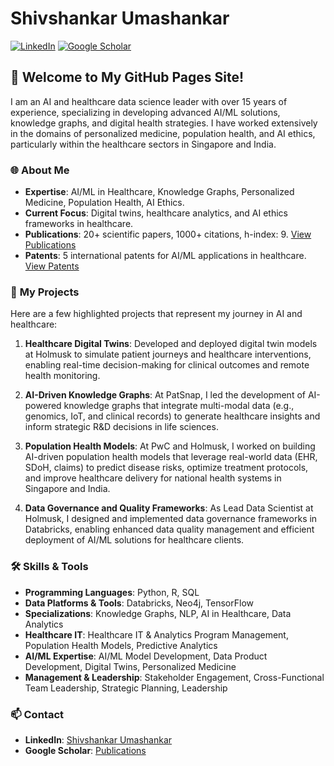 # Shivshankar Umashankar

[![LinkedIn](https://img.shields.io/badge/LinkedIn-ShivshankarUmashankar-blue)](https://www.linkedin.com/in/shivshankarumashankar) [![Google Scholar](https://img.shields.io/badge/Google%20Scholar-Shivshankar%20Umashankar-green)](https://scholar.google.com/citations?user=K8XatykAAAAJ&hl=en)

## 👋 Welcome to My GitHub Pages Site!

I am an AI and healthcare data science leader with over 15 years of experience, specializing in developing advanced AI/ML solutions, knowledge graphs, and digital health strategies. I have worked extensively in the domains of personalized medicine, population health, and AI ethics, particularly within the healthcare sectors in Singapore and India.

### 🌐 **About Me**
- **Expertise**: AI/ML in Healthcare, Knowledge Graphs, Personalized Medicine, Population Health, AI Ethics.
- **Current Focus**: Digital twins, healthcare analytics, and AI ethics frameworks in healthcare.
- **Publications**: 20+ scientific papers, 1000+ citations, h-index: 9. [View Publications](https://scholar.google.com/citations?user=K8XatykAAAAJ&hl=en)
- **Patents**: 5 international patents for AI/ML applications in healthcare. [View Patents](https://scholar.google.com/citations?user=K8XatykAAAAJ&hl=en)

### 🚀 **My Projects**
Here are a few highlighted projects that represent my journey in AI and healthcare:

1. **Healthcare Digital Twins**: Developed and deployed digital twin models at Holmusk to simulate patient journeys and healthcare interventions, enabling real-time decision-making for clinical outcomes and remote health monitoring.

2. **AI-Driven Knowledge Graphs**: At PatSnap, I led the development of AI-powered knowledge graphs that integrate multi-modal data (e.g., genomics, IoT, and clinical records) to generate healthcare insights and inform strategic R&D decisions in life sciences.

3. **Population Health Models**: At PwC and Holmusk, I worked on building AI-driven population health models that leverage real-world data (EHR, SDoH, claims) to predict disease risks, optimize treatment protocols, and improve healthcare delivery for national health systems in Singapore and India.

4. **Data Governance and Quality Frameworks**: As Lead Data Scientist at Holmusk, I designed and implemented data governance frameworks in Databricks, enabling enhanced data quality management and efficient deployment of AI/ML solutions for healthcare clients.

### 🛠 **Skills & Tools**

- **Programming Languages**: Python, R, SQL
- **Data Platforms & Tools**: Databricks, Neo4j, TensorFlow
- **Specializations**: Knowledge Graphs, NLP, AI in Healthcare, Data Analytics
- **Healthcare IT**: Healthcare IT & Analytics Program Management, Population Health Models, Predictive Analytics
- **AI/ML Expertise**: AI/ML Model Development, Data Product Development, Digital Twins, Personalized Medicine
- **Management & Leadership**: Stakeholder Engagement, Cross-Functional Team Leadership, Strategic Planning, Leadership

### 📫 **Contact**
- **LinkedIn**: [Shivshankar Umashankar](https://www.linkedin.com/in/shivshankarumashankar)
- **Google Scholar**: [Publications](https://scholar.google.com/citations?user=K8XatykAAAAJ&hl=en)
